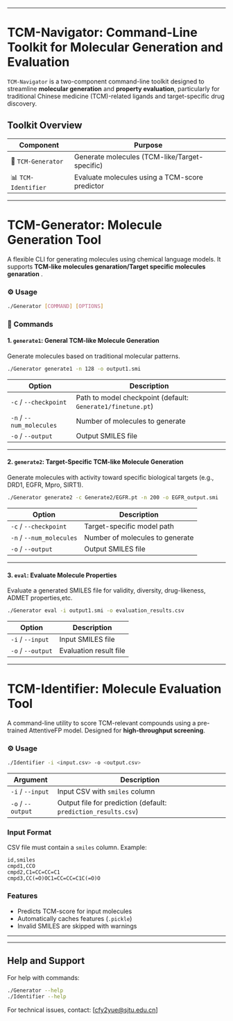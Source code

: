 
---

# TCM-Navigator: Command-Line Toolkit for Molecular Generation and Evaluation

`TCM-Navigator` is a two-component command-line toolkit designed to streamline **molecular generation** and **property evaluation**, particularly for traditional Chinese medicine (TCM)-related ligands and target-specific drug discovery.

##  Toolkit Overview

| Component           | Purpose                                          |
| ------------------- | ------------------------------------------------ |
| 🔬 `TCM-Generator`  | Generate molecules (TCM-like/Target-specific) |
| 📊 `TCM-Identifier` | Evaluate molecules using a TCM-score predictor   |

---


# TCM-Generator: Molecule Generation Tool

A flexible CLI for generating molecules using chemical language models. It supports **TCM-like molecules genaration/Target specific molecules genaration** .

### ⚙️ Usage

```bash
./Generator [COMMAND] [OPTIONS]
```

### 📘 Commands

#### 1. `generate1`: General TCM-like Molecule Generation

Generate molecules based on traditional molecular patterns.

```bash
./Generator generate1 -n 128 -o output1.smi
```

| Option                   | Description                                                 |
| ------------------------ | ----------------------------------------------------------- |
| `-c` / `--checkpoint`    | Path to model checkpoint (default: `Generate1/finetune.pt`) |
| `-n` / `--num_molecules` | Number of molecules to generate                             |
| `-o` / `--output`        | Output SMILES file                                          |

---

#### 2. `generate2`: Target-Specific TCM-like Molecule Generation

Generate molecules with activity toward specific biological targets (e.g., DRD1, EGFR, Mpro, SIRT1).

```bash
./Generator generate2 -c Generate2/EGFR.pt -n 200 -o EGFR_output.smi
```

| Option                   | Description                     |
| ------------------------ | ------------------------------- |
| `-c` / `--checkpoint`    | Target-specific model path      |
| `-n` / `--num_molecules` | Number of molecules to generate |
| `-o` / `--output`        | Output SMILES file              |

---

#### 3. `eval`: Evaluate Molecule Properties

Evaluate a generated SMILES file for validity, diversity, drug-likeness, ADMET properties,etc.

```bash
./Generator eval -i output1.smi -o evaluation_results.csv
```

| Option            | Description            |
| ----------------- | ---------------------- |
| `-i` / `--input`  | Input SMILES file      |
| `-o` / `--output` | Evaluation result file |

---

# TCM-Identifier: Molecule Evaluation Tool

A command-line utility to score TCM-relevant compounds using a pre-trained AttentiveFP model. Designed for **high-throughput screening**.

### ⚙️ Usage

```bash
./Identifier -i <input.csv> -o <output.csv>
```

| Argument          | Description                                                    |
| ----------------- | -------------------------------------------------------------- |
| `-i` / `--input`  | Input CSV with `smiles` column                                 |
| `-o` / `--output` | Output file for prediction (default: `prediction_results.csv`) |

### Input Format

CSV file must contain a `smiles` column. Example:

```csv
id,smiles
cmpd1,CCO
cmpd2,C1=CC=CC=C1
cmpd3,CC(=O)OC1=CC=CC=C1C(=O)O
```

### Features

* Predicts TCM-score for input molecules
* Automatically caches features (`.pickle`)
* Invalid SMILES are skipped with warnings

---


---

##  Help and Support

For help with commands:

```bash
./Generator --help
./Identifier --help
```

For technical issues, contact: [cfy2yue@sjtu.edu.cn]


